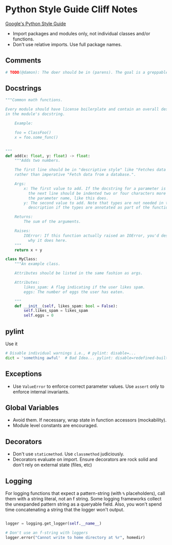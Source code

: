 # Python Style Guide Cliff Notes

[Google's Python Style Guide](https://google.github.io/styleguide/pyguide.html)

* Import packages and modules only, not individual classes and/or functions.
* Don't use relative imports. Use full package names.

## Comments

```python
# TODO(@damon): The doer should be in (parens). The goal is a greppable, consistent way to find TODOs.
```

## Docstrings

```python
"""Common math functions.

Every module should have license boilerplate and contain an overall description
in the module's docstring.

    Example:

    foo = ClassFoo()
    x = foo.some_func()


"""
def add(x: float, y: float) -> float:
    """Adds two numbers.

    The first line should be in "descriptive style" like "Fetches data from a database."
    rather than imperative "Fetch data from a database.".

    Args:
        x: The first value to add. If the docstring for a parameter is long,
          the next line should be indented two or four characters more than
          the parameter name, like this does.
        y: The second value to add. Note that types are not needed in the
          description if the types are annotated as part of the function.

    Returns:
        The sum of the arguments.

    Raises:
        IOError: If this function actually raised an IOError, you'd describe
          why it does here.
    """
    return x + y

class MyClass:
    """An example class.

    Attributes should be listed in the same fashion as args.

    Attributes:
        likes_spam: A flag indicating if the user likes spam.
        eggs: The number of eggs the user has eaten.

    """
    def __init__(self, likes_spam: bool = False):
        self.likes_spam = likes_spam
        self.eggs = 0
```
## pylint

Use it

```python
# Disable individual warnings i.e., # pylint: disable=...
dict = 'something awful'  # Bad Idea... pylint: disable=redefined-builtin
```

## Exceptions

* Use `ValueError` to enforce correct parameter values. Use `assert` only to
  enforce internal invariants.

## Global Variables

* Avoid them. If necessary, wrap state in function accessors (mockability).
* Module level constants are encouraged.

## Decorators

* Don't use `staticmethod`. Use `classmethod` judiciously.
* Decorators evaluate on import. Ensure decorators are rock solid and don't rely
  on external state (files, etc)

## Logging

For logging functions that expect a pattern-string (with `%` placeholders), call
them with a string literal, not an f string. Some logging frameworks collect the
unexpanded pattern string as a queryable field. Also, you won't spend time
concatenating a string that the logger won't output.

```python

logger = logging.get_logger(self.__name__)

# Don't use an f-string with loggers
logger.error("Cannot write to home directory at %r", homedir)
```
